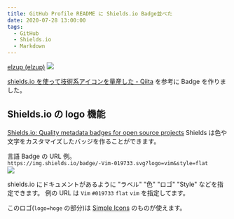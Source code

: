 ```yaml
---
title: GitHub Profile README に Shields.io Badge並べた
date: 2020-07-28 13:00:00
tags:
  - GitHub
  - Shields.io
  - Markdown
---
```


[elzup \(elzup\)](https://github.com/elzup)
![](https://elzup-image-storage.s3.amazonaws.com/blog/github-profile.png)

[shields\.io を使って技術系アイコンを量産した \- Qiita](https://qiita.com/s-yoshiki/items/436bbe1f7160b610b05c) を参考に Badge を作りました。

## Shields.io の logo 機能

[Shields\.io: Quality metadata badges for open source projects](https://shields.io/)
Shields は色や文字をカスタマイズしたバッジを作ることができます。

言語 Badge の URL 例。  
`https://img.shields.io/badge/-Vim-019733.svg?logo=vim&style=flat`  
![](https://img.shields.io/badge/-Vim-019733.svg?logo=vim&style=flat)

shields.io にドキュメントがあるように "ラベル" "色" "ロゴ" "Style" などを指定できます。
例の URL は `Vim` `#019733` `flat` `vim` を指定してます。

このロゴ(`logo=hoge` の部分)は [Simple Icons](https://simpleicons.org/) のものが使えます。
